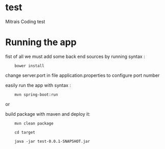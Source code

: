 # test
Mitrais Coding test

# Running the app
fist of all we must add some back end sources by running syntax :

        bower install

change server.port in file application.properties to configure port number

easily run the app with syntax :

        mvn spring-boot:run 

or 

build package with maven and deploy it:

        mvn clean package
        
        cd target
        
        java -jar test-0.0.1-SNAPSHOT.jar






